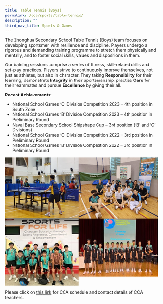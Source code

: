 ```yaml
---
title: Table Tennis (Boys)
permalink: /cca/sports/table-tennis/
description: ""
third_nav_title: Sports & Games
---
```

The Zhonghua Secondary School Table Tennis (Boys) team focuses on developing sportsmen with resilience and discipline. Players undergo a rigorous and demanding training programme to stretch them physically and mentally, and to foster social skills, values and dispositions in them.

Our training sessions comprise a series of fitness, skill-related drills and set-play practices. Players strive to continuously improve themselves, not just as athletes, but also in character. They taking **Responsibility** for their learning, demonstrate **Integrity** in their sportsmanship, practise **Care** for their teammates and pursue **Excellence** by giving their all.

**Recent Achievements:**
* National School Games ‘C’ Division Competition 2023 – 4th position in South Zone
* National School Games ‘B’ Division Competition 2023 – 4th position in Preliminary Round
* Naval Base Secondary School Shipshape Cup – 3rd position (‘B’ and ‘C’ Divisions)
* National School Games ‘C’ Division Competition 2022 – 3rd position in Preliminary Round
* National School Games ‘B’ Division Competition 2022 – 3rd position in Preliminary Round

<img src="/images/tablet1.jpg" style="width:48%" align="left">
<img src="/images/tablet2.jpg" style="width:52%" align="right">

<br clear="left">

<img src="/images/tablet3.jpg" style="width:48%" align="left">
<img src="/images/tablet4.jpg" style="width:52%" align="right">

<br clear="left">

Please click on [this link](https://www.zhonghuasec.moe.edu.sg/cca/schedule/) for CCA schedule and contact details of CCA teachers.